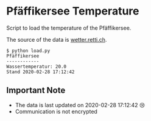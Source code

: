 # Pfäffikersee Temperature
Script to load the temperature of the Pfäffikersee.

The source of the data is [wetter.retti.ch](http://wetter.retti.ch/).

```
$ python load.py 
Pfäffikersee
------------
Wassertemperatur: 20.0
Stand 2020-02-28 17:12:42
```

## Important Note
 * The data is last updated on 2020-02-28 17:12:42 :cry:
 * Communication is not encrypted
 
